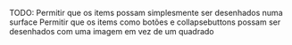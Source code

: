TODO: 
    Permitir que os items possam simplesmente ser desenhados numa surface
    Permitir que os items como botões e collapsebuttons possam ser desenhados com uma imagem em vez de um quadrado